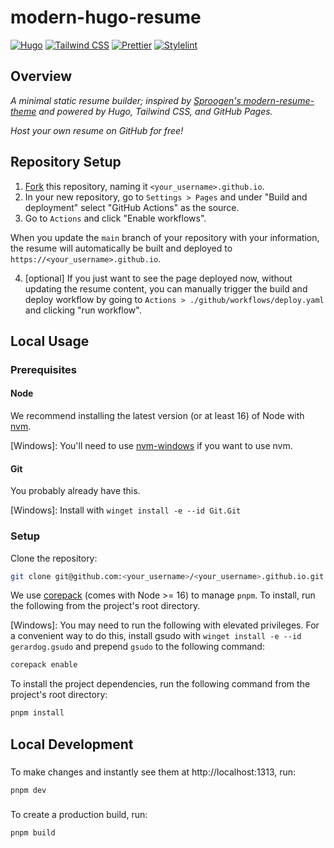 # modern-hugo-resume

[![Hugo](https://img.shields.io/badge/Hugo-%5E0.115.3-ff4088?style=round-square&logo=hugo)](https://gohugo.io/) [![Tailwind CSS](https://img.shields.io/badge/Tailwind%20CSS-%5E3.3.3-38B2AC?style=round-square&logo=tailwind-css)](https://tailwindcss.com/)
[![Prettier](https://img.shields.io/badge/Prettier-%5E2.8.8-c596c7?style=round-square&logo=prettier)](https://prettier.io/)
[![Stylelint](https://img.shields.io/badge/Stylelint-%5E15.10.2-3578e5?style=round-square&logo=stylelint)](https://stylelint.io)

## Overview

_A minimal static resume builder; inspired by [Sproogen's modern-resume-theme](https://github.com/sproogen/modern-resume-theme) and powered by Hugo, Tailwind CSS, and GitHub Pages._

_Host your own resume on GitHub for free!_

## Repository Setup

1. [Fork](https://github.com/cjshearer/modern-hugo-resume/fork) this repository, naming it `<your_username>.github.io`.
2. In your new repository, go to `Settings > Pages` and under "Build and deployment" select "GitHub Actions" as the source.
3. Go to `Actions` and click "Enable workflows".

When you update the `main` branch of your repository with your information, the resume will automatically be built and deployed to `https://<your_username>.github.io`.

4. [optional] If you just want to see the page deployed now, without updating the resume content, you can manually trigger the build and deploy workflow by going to `Actions > ./github/workflows/deploy.yaml` and clicking "run workflow".

## Local Usage

### Prerequisites

#### Node

We recommend installing the latest version (or at least 16) of Node with [nvm](https://github.com/nvm-sh/nvm).

[Windows]: You'll need to use [nvm-windows](https://github.com/coreybutler/nvm-windows) if you want to use nvm.

#### Git

You probably already have this.

[Windows]: Install with `winget install -e --id Git.Git`

### Setup

Clone the repository:

```sh
git clone git@github.com:<your_username>/<your_username>.github.io.git
```

We use [corepack](https://nodejs.org/api/corepack.html) (comes with Node >= 16)
to manage `pnpm`. To install, run the following from the project's root
directory.

[Windows]: You may need to run the following with elevated privileges. For a convenient way to do this, install gsudo with `winget install -e --id gerardog.gsudo` and prepend `gsudo` to the following command:

```sh
corepack enable
```

To install the project dependencies, run the following command from the project's root directory:

```sh
pnpm install
```

## Local Development

###

To make changes and instantly see them at http://localhost:1313, run:

```sh
pnpm dev
```

###

To create a production build, run:

```sh
pnpm build
```
